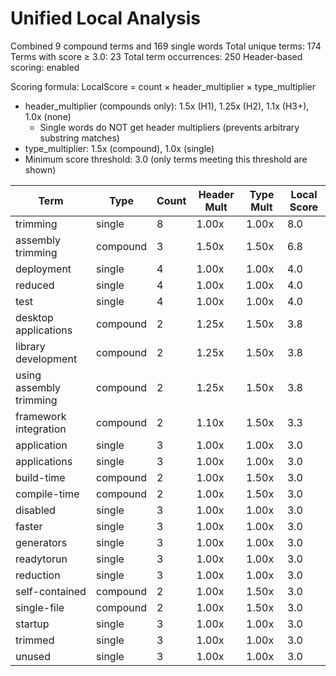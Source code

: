 # Unified Local Analysis

Combined 9 compound terms and 169 single words
Total unique terms: 174
Terms with score ≥ 3.0: 23
Total term occurrences: 250
Header-based scoring: enabled

Scoring formula: LocalScore = count × header_multiplier × type_multiplier
- header_multiplier (compounds only): 1.5x (H1), 1.25x (H2), 1.1x (H3+), 1.0x (none)
  - Single words do NOT get header multipliers (prevents arbitrary substring matches)
- type_multiplier: 1.5x (compound), 1.0x (single)
- Minimum score threshold: 3.0 (only terms meeting this threshold are shown)

| Term | Type | Count | Header Mult | Type Mult | Local Score |
|------|------|-------|-------------|-----------|-------------|
| trimming | single | 8 | 1.00x | 1.00x | 8.0 |
| assembly trimming | compound | 3 | 1.50x | 1.50x | 6.8 |
| deployment | single | 4 | 1.00x | 1.00x | 4.0 |
| reduced | single | 4 | 1.00x | 1.00x | 4.0 |
| test | single | 4 | 1.00x | 1.00x | 4.0 |
| desktop applications | compound | 2 | 1.25x | 1.50x | 3.8 |
| library development | compound | 2 | 1.25x | 1.50x | 3.8 |
| using assembly trimming | compound | 2 | 1.25x | 1.50x | 3.8 |
| framework integration | compound | 2 | 1.10x | 1.50x | 3.3 |
| application | single | 3 | 1.00x | 1.00x | 3.0 |
| applications | single | 3 | 1.00x | 1.00x | 3.0 |
| build-time | compound | 2 | 1.00x | 1.50x | 3.0 |
| compile-time | compound | 2 | 1.00x | 1.50x | 3.0 |
| disabled | single | 3 | 1.00x | 1.00x | 3.0 |
| faster | single | 3 | 1.00x | 1.00x | 3.0 |
| generators | single | 3 | 1.00x | 1.00x | 3.0 |
| readytorun | single | 3 | 1.00x | 1.00x | 3.0 |
| reduction | single | 3 | 1.00x | 1.00x | 3.0 |
| self-contained | compound | 2 | 1.00x | 1.50x | 3.0 |
| single-file | compound | 2 | 1.00x | 1.50x | 3.0 |
| startup | single | 3 | 1.00x | 1.00x | 3.0 |
| trimmed | single | 3 | 1.00x | 1.00x | 3.0 |
| unused | single | 3 | 1.00x | 1.00x | 3.0 |
